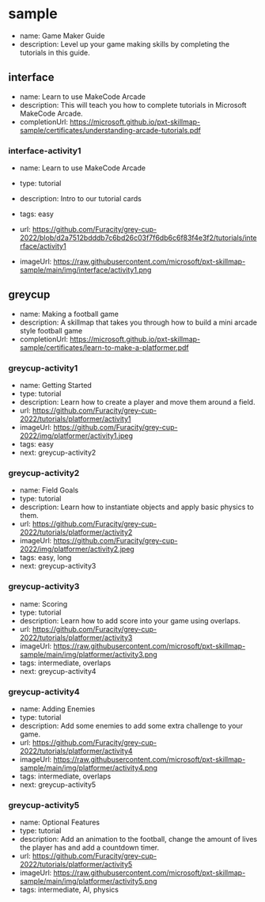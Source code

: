 # sample
* name: Game Maker Guide
* description: Level up your game making skills by completing the tutorials in this guide.

## interface
* name: Learn to use MakeCode Arcade
* description: This will teach you how to complete tutorials in Microsoft MakeCode Arcade.
* completionUrl: https://microsoft.github.io/pxt-skillmap-sample/certificates/understanding-arcade-tutorials.pdf

### interface-activity1

* name: Learn to use MakeCode Arcade
* type: tutorial
* description: Intro to our tutorial cards
* tags: easy

* url: https://github.com/Furacity/grey-cup-2022/blob/d2a7512bdddb7c6bd26c03f7f6db6c6f83f4e3f2/tutorials/interface/activity1
* imageUrl: https://raw.githubusercontent.com/microsoft/pxt-skillmap-sample/main/img/interface/activity1.png

## greycup
* name: Making a football game
* description: A skillmap that takes you through how to build a mini arcade style football game
* completionUrl: https://microsoft.github.io/pxt-skillmap-sample/certificates/learn-to-make-a-platformer.pdf

### greycup-activity1

* name: Getting Started
* type: tutorial
* description: Learn how to create a player and move them around a field.
* url: https://github.com/Furacity/grey-cup-2022/tutorials/platformer/activity1
* imageUrl: https://github.com/Furacity/grey-cup-2022/img/platformer/activity1.jpeg
* tags: easy
* next: greycup-activity2

### greycup-activity2

* name: Field Goals
* type: tutorial
* description: Learn how to instantiate objects and apply basic physics to them.
* url: https://github.com/Furacity/grey-cup-2022/tutorials/platformer/activity2
* imageUrl: https://github.com/Furacity/grey-cup-2022/img/platformer/activity2.jpeg
* tags: easy, long
* next: greycup-activity3

### greycup-activity3

* name: Scoring
* type: tutorial
* description: Learn how to add score into your game using overlaps.
* url: https://github.com/Furacity/grey-cup-2022/tutorials/platformer/activity3
* imageUrl: https://raw.githubusercontent.com/microsoft/pxt-skillmap-sample/main/img/platformer/activity3.png
* tags: intermediate, overlaps
* next: greycup-activity4

### greycup-activity4

* name: Adding Enemies
* type: tutorial
* description: Add some enemies to add some extra challenge to your game.
* url: https://github.com/Furacity/grey-cup-2022/tutorials/platformer/activity4
* imageUrl: https://raw.githubusercontent.com/microsoft/pxt-skillmap-sample/main/img/platformer/activity4.png
* tags: intermediate, overlaps
* next: greycup-activity5

### greycup-activity5

* name: Optional Features
* type: tutorial
* description: Add an animation to the football, change the amount of lives the player has and add a countdown timer.
* url: https://github.com/Furacity/grey-cup-2022/tutorials/platformer/activity5
* imageUrl: https://raw.githubusercontent.com/microsoft/pxt-skillmap-sample/main/img/platformer/activity5.png
* tags: intermediate, AI, physics
